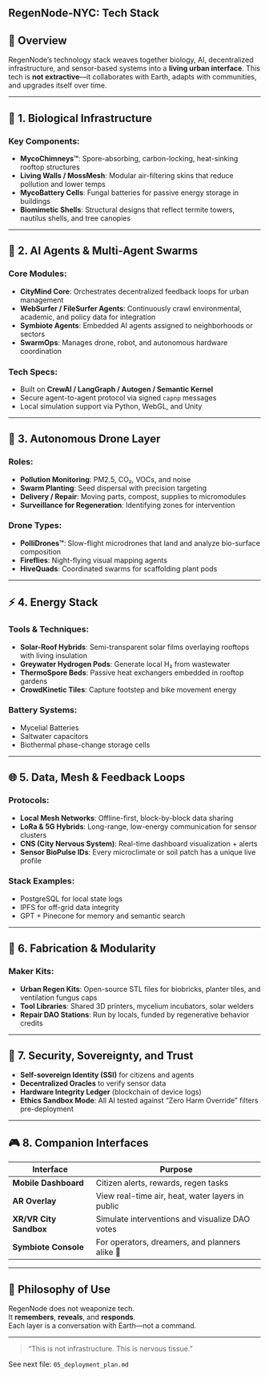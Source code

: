 ## RegenNode-NYC: Tech Stack

## 🧠 Overview

RegenNode’s technology stack weaves together biology, AI, decentralized infrastructure, and sensor-based systems into a **living urban interface**. This tech is **not extractive**—it collaborates with Earth, adapts with communities, and upgrades itself over time.

---

## 🧬 1. Biological Infrastructure

### Key Components:
- **MycoChimneys™**: Spore-absorbing, carbon-locking, heat-sinking rooftop structures
- **Living Walls / MossMesh**: Modular air-filtering skins that reduce pollution and lower temps
- **MycoBattery Cells**: Fungal batteries for passive energy storage in buildings
- **Biomimetic Shells**: Structural designs that reflect termite towers, nautilus shells, and tree canopies

---

## 🧠 2. AI Agents & Multi-Agent Swarms

### Core Modules:
- **CityMind Core**: Orchestrates decentralized feedback loops for urban management
- **WebSurfer / FileSurfer Agents**: Continuously crawl environmental, academic, and policy data for integration
- **Symbiote Agents**: Embedded AI agents assigned to neighborhoods or sectors
- **SwarmOps**: Manages drone, robot, and autonomous hardware coordination

### Tech Specs:
- Built on **CrewAI / LangGraph / Autogen / Semantic Kernel**
- Secure agent-to-agent protocol via signed `capnp` messages
- Local simulation support via Python, WebGL, and Unity

---

## 🚁 3. Autonomous Drone Layer

### Roles:
- **Pollution Monitoring**: PM2.5, CO₂, VOCs, and noise
- **Swarm Planting**: Seed dispersal with precision targeting
- **Delivery / Repair**: Moving parts, compost, supplies to micromodules
- **Surveillance for Regeneration**: Identifying zones for intervention

### Drone Types:
- **PolliDrones™**: Slow-flight microdrones that land and analyze bio-surface composition
- **Fireflies**: Night-flying visual mapping agents
- **HiveQuads**: Coordinated swarms for scaffolding plant pods

---

## ⚡ 4. Energy Stack

### Tools & Techniques:
- **Solar-Roof Hybrids**: Semi-transparent solar films overlaying rooftops with living insulation
- **Greywater Hydrogen Pods**: Generate local H₂ from wastewater
- **ThermoSpore Beds**: Passive heat exchangers embedded in rooftop gardens
- **CrowdKinetic Tiles**: Capture footstep and bike movement energy

### Battery Systems:
- Mycelial Batteries
- Saltwater capacitors
- Biothermal phase-change storage cells

---

## 🌐 5. Data, Mesh & Feedback Loops

### Protocols:
- **Local Mesh Networks**: Offline-first, block-by-block data sharing
- **LoRa & 5G Hybrids**: Long-range, low-energy communication for sensor clusters
- **CNS (City Nervous System)**: Real-time dashboard visualization + alerts
- **Sensor BioPulse IDs**: Every microclimate or soil patch has a unique live profile

### Stack Examples:
- PostgreSQL for local state logs
- IPFS for off-grid data integrity
- GPT + Pinecone for memory and semantic search

---

## 🧱 6. Fabrication & Modularity

### Maker Kits:
- **Urban Regen Kits**: Open-source STL files for biobricks, planter tiles, and ventilation fungus caps
- **Tool Libraries**: Shared 3D printers, mycelium incubators, solar welders
- **Repair DAO Stations**: Run by locals, funded by regenerative behavior credits

---

## 🔐 7. Security, Sovereignty, and Trust

- **Self-sovereign Identity (SSI)** for citizens and agents
- **Decentralized Oracles** to verify sensor data
- **Hardware Integrity Ledger** (blockchain of device logs)
- **Ethics Sandbox Mode**: All AI tested against “Zero Harm Override” filters pre-deployment

---

## 🎮 8. Companion Interfaces

| Interface | Purpose |
|-----------|---------|
| **Mobile Dashboard** | Citizen alerts, rewards, regen tasks |
| **AR Overlay** | View real-time air, heat, water layers in public |
| **XR/VR City Sandbox** | Simulate interventions and visualize DAO votes |
| **Symbiote Console** | For operators, dreamers, and planners alike 🧬 |

---

## 🧠 Philosophy of Use

RegenNode does not weaponize tech.  
It **remembers**, **reveals**, and **responds**.  
Each layer is a conversation with Earth—not a command.

---

> “This is not infrastructure. This is nervous tissue.”

See next file: `05_deployment_plan.md`
```
